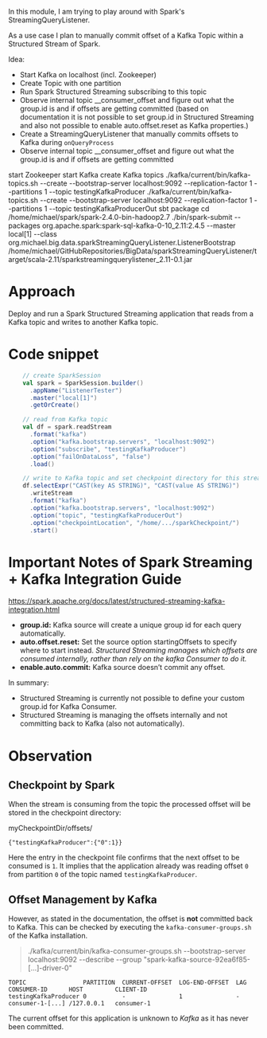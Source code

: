 In this module, I am trying to play around with Spark's StreamingQueryListener.

As a use case I plan to manually commit offset of a Kafka Topic within a Structured Stream of Spark.


Idea:
* Start Kafka on localhost (incl. Zookeeper)
* Create Topic with one partition
* Run Spark Structured Streaming subscribing to this topic
* Observe internal topic __consumer_offset and figure out what the group.id is and if offsets are getting committed
(based on documentation it is not possible to set group.id in Structured Streaming and also not possible
to enable auto.offset.reset as Kafka properties.)
* Create a StreamingQueryListener that manually commits offsets to Kafka during `onQueryProcess`
* Observe internal topic __consumer_offset and figure out what the group.id is and if offsets are getting committed


start Zookeeper
start Kafka
create Kafka topics
./kafka/current/bin/kafka-topics.sh --create --bootstrap-server localhost:9092 --replication-factor 1 --partitions 1 --topic testingKafkaProducer
./kafka/current/bin/kafka-topics.sh --create --bootstrap-server localhost:9092 --replication-factor 1 --partitions 1 --topic testingKafkaProducerOut
sbt package
cd /home/michael/spark/spark-2.4.0-bin-hadoop2.7
./bin/spark-submit --packages org.apache.spark:spark-sql-kafka-0-10_2.11:2.4.5 --master local[1] --class org.michael.big.data.sparkStreamingQueryListener.ListenerBootstrap /home/michael/GitHubRepositories/BigData/sparkStreamingQueryListener/target/scala-2.11/sparkstreamingquerylistener_2.11-0.1.jar

# Approach
Deploy and run a Spark Structured Streaming application that reads from a Kafka topic and writes to another Kafka topic. 

# Code snippet
```scala
    // create SparkSession
    val spark = SparkSession.builder()
      .appName("ListenerTester")
      .master("local[1]")
      .getOrCreate()

    // read from Kafka topic
    val df = spark.readStream
      .format("kafka")
      .option("kafka.bootstrap.servers", "localhost:9092")
      .option("subscribe", "testingKafkaProducer")
      .option("failOnDataLoss", "false")
      .load()

    // write to Kafka topic and set checkpoint directory for this stream
    df.selectExpr("CAST(key AS STRING)", "CAST(value AS STRING)")
      .writeStream
      .format("kafka")
      .option("kafka.bootstrap.servers", "localhost:9092")
      .option("topic", "testingKafkaProducerOut")
      .option("checkpointLocation", "/home/.../sparkCheckpoint/")
      .start()
```

# Important Notes of Spark Streaming + Kafka Integration Guide
https://spark.apache.org/docs/latest/structured-streaming-kafka-integration.html
* **group.id:** Kafka source will create a unique group id for each query automatically.
* **auto.offset.reset:** Set the source option startingOffsets to specify where to start instead. 
*Structured Streaming manages which offsets are consumed internally, rather than rely on the kafka Consumer to do it.*
* **enable.auto.commit:** Kafka source doesn’t commit any offset.

In summary:
* Structured Streaming is currently not possible to define your custom group.id for Kafka Consumer.
* Structured Streaming is managing the offsets internally and not committing back to Kafka (also not automatically).

# Observation
## Checkpoint by Spark 
When the stream is consuming from the topic the processed offset will be stored in the checkpoint directory:

myCheckpointDir/offsets/
```shell script
{"testingKafkaProducer":{"0":1}}
```
Here the entry in the checkpoint file confirms that the next offset to be consumed is `1`.
It implies that the application already was reading offset `0` from partition `0` of the topic named `testingKafkaProducer`.

## Offset Management by Kafka
However, as stated in the documentation, the offset is **not** committed back to Kafka. 
This can be checked by executing the `kafka-consumer-groups.sh` of the Kafka installation.
> ./kafka/current/bin/kafka-consumer-groups.sh --bootstrap-server localhost:9092 --describe --group "spark-kafka-source-92ea6f85-[...]-driver-0"
```shell script
TOPIC                PARTITION  CURRENT-OFFSET  LOG-END-OFFSET  LAG  CONSUMER-ID      HOST         CLIENT-ID
testingKafkaProducer 0          -               1               -    consumer-1-[...] /127.0.0.1   consumer-1
```
The current offset for this application is unknown to *Kafka* as it has never been committed.

